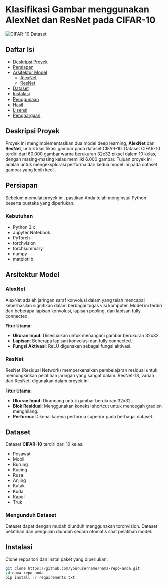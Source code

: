 # Klasifikasi Gambar menggunakan AlexNet dan ResNet pada CIFAR-10

![CIFAR-10 Dataset](https://github.com/user-attachments/assets/977b75d7-cbab-4fe8-8dd2-508b19dd4ba5)

## Daftar Isi
- [Deskripsi Proyek](#deskripsi-proyek)
- [Persiapan](#persiapan)
- [Arsitektur Model](#arsitektur-model)
  - [AlexNet](#alexnet)
  - [ResNet](#resnet)
- [Dataset](#dataset)
- [Instalasi](#instalasi)
- [Penggunaan](#penggunaan)
- [Hasil](#hasil)
- [Lisensi](#lisensi)
- [Penghargaan](#penghargaan)

## Deskripsi Proyek
Proyek ini mengimplementasikan dua model deep learning, **AlexNet** dan **ResNet**, untuk klasifikasi gambar pada dataset CIFAR-10. Dataset CIFAR-10 terdiri dari 60.000 gambar warna berukuran 32x32 piksel dalam 10 kelas, dengan masing-masing kelas memiliki 6.000 gambar. Tujuan proyek ini adalah untuk mengeksplorasi performa dari kedua model ini pada dataset gambar yang lebih kecil.

## Persiapan
Sebelum memulai proyek ini, pastikan Anda telah menginstal Python beserta pustaka yang diperlukan.

### Kebutuhan
- Python 3.x
- Jupyter Notebook
- PyTorch
- torchvision
- torchsummary
- numpy
- matplotlib

## Arsitektur Model

### AlexNet
AlexNet adalah jaringan saraf konvolusi dalam yang telah mencapai keberhasilan signifikan dalam berbagai tugas visi komputer. Model ini terdiri dari beberapa lapisan konvolusi, lapisan pooling, dan lapisan fully connected.

**Fitur Utama:**
- **Ukuran Input**: Disesuaikan untuk menangani gambar berukuran 32x32.
- **Lapisan**: Beberapa lapisan konvolusi dan fully connected.
- **Fungsi Aktivasi**: ReLU digunakan sebagai fungsi aktivasi.

### ResNet
ResNet (Residual Network) memperkenalkan pembelajaran residual untuk memungkinkan pelatihan jaringan yang sangat dalam. ResNet-18, varian dari ResNet, digunakan dalam proyek ini.

**Fitur Utama:**
- **Ukuran Input**: Dirancang untuk gambar berukuran 32x32.
- **Blok Residual**: Menggunakan koneksi shortcut untuk mencegah gradien menghilang.
- **Performa**: Dikenal karena performa superior pada berbagai dataset.

## Dataset
Dataset **CIFAR-10** terdiri dari 10 kelas:
- Pesawat
- Mobil
- Burung
- Kucing
- Rusa
- Anjing
- Katak
- Kuda
- Kapal
- Truk

### Mengunduh Dataset
Dataset dapat dengan mudah diunduh menggunakan torchvision. Dataset pelatihan dan pengujian diunduh secara otomatis saat pelatihan model.

## Instalasi
Clone repositori dan instal paket yang diperlukan:

```bash
git clone https://github.com/yourusername/nama-repo-anda.git
cd nama-repo-anda
pip install -r requirements.txt
